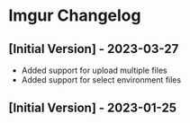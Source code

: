 # Imgur Changelog

## [Initial Version] - 2023-03-27

- Added support for upload multiple files
- Added support for select environment files

## [Initial Version] - 2023-01-25
